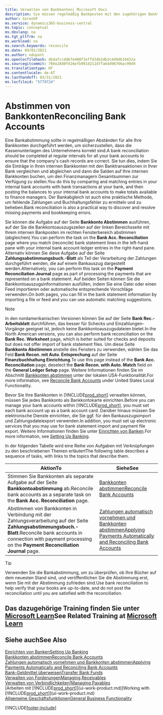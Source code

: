 ```yaml
---
title: Verwalten von Bankkonten| Microsoft Docs
description: Sie müssen regelmäßig Bankposten mit den zugehörigen Banktransaktionen in Ihren Bankkonten abstimmen.
author: SorenGP
ms.service: dynamics365-business-central
ms.topic: conceptual
ms.devlang: na
ms.tgt_pltfrm: na
ms.workload: na
ms.search.keywords: reconcile
ms.date: 04/01/2021
ms.author: edupont
ms.openlocfilehash: db4afccdd67e400f2effd34b2db3c449db10432a
ms.sourcegitcommit: 766e2840fd16efb901d211d7fa64d96766ac99d9
ms.translationtype: HT
ms.contentlocale: de-AT
ms.lasthandoff: 03/31/2021
ms.locfileid: "5779724"
---
```

# <a name="reconciling-bank-accounts"></a><span data-ttu-id="7ee87-103">Abstimmen von Bankkonten</span><span class="sxs-lookup"><span data-stu-id="7ee87-103">Reconciling Bank Accounts</span></span>

<span data-ttu-id="7ee87-104">Eine Bankabstimmung sollte in regelmäßigen Abständen für alle Ihre Bankkonten durchgeführt werden, um sicherzustellen, dass die Kassenunterlagen des Unternehmens korrekt sind.</span><span class="sxs-lookup"><span data-stu-id="7ee87-104">A bank reconciliation should be completed at regular intervals for all your bank accounts to ensure that the company's cash records are correct.</span></span> <span data-ttu-id="7ee87-105">Sie tun dies, indem Sie die Einträge in Ihren internen Bankkonten mit den Banktransaktionen in Ihrer Bank vergleichen und abgleichen und dann die Salden auf Ihre internen Bankkonten buchen, um den Finanzmanagern Gesamtsummen zur Verfügung zu stellen.</span><span class="sxs-lookup"><span data-stu-id="7ee87-105">You do this by comparing and matching entries in your internal bank accounts with bank transactions at your bank, and then posting the balances to your internal bank accounts to make totals available to finance managers.</span></span> <span data-ttu-id="7ee87-106">Der Bankabgleich ist auch eine praktische Methode, um fehlende Zahlungen und Buchhaltungsfehler zu ermitteln und zu beheben.</span><span class="sxs-lookup"><span data-stu-id="7ee87-106">Bank reconciliation is also a practical way to discover and resolve missing payments and bookkeeping errors.</span></span>

<span data-ttu-id="7ee87-107">Sie können die Aufgabe auf der Seite **Bankkonto Abstimmen** ausführen, auf der Sie die Bankkontoauszugszeilen auf der linken Bereichsseite mit Ihrem internen Bankposten im rechten Fensterbereich abstimmen (abgleichen).</span><span class="sxs-lookup"><span data-stu-id="7ee87-107">You can perform the task on the **Bank Acc. Reconciliation** page where you match (reconcile) bank statement lines in the left-hand pane with your internal bank account ledger entries in the right-hand pane.</span></span> <span data-ttu-id="7ee87-108">Alternativ können Sie diese Aufgabe auf der Seite **Zahlungsabstimmungsbuch.-Blatt** als Teil der Verarbeitung der Zahlungen durchgeführt werden, die auf einem Bankauszug dargestellt werden.</span><span class="sxs-lookup"><span data-stu-id="7ee87-108">Alternatively, you can perform this task on the **Payment Reconciliation Journal** page as part of processing the payments that are represented on a bank statement.</span></span> <span data-ttu-id="7ee87-109">Auf beiden Seiten können Sie die Bankkontoauszugsinformationen ausfüllen, indem Sie eine Datei oder einen Feed importieren oder automatische entsprechende Vorschläge verwenden.</span><span class="sxs-lookup"><span data-stu-id="7ee87-109">On both pages, you can fill in the bank statement information by importing a file or feed and you can use automatic matching suggestions.</span></span>

> [!NOTE]  
> <span data-ttu-id="7ee87-110">In den nordamerikanischen Versionen können Sie auf der Seite **Bank Rec.-Arbeitsblatt** durchführen, das besser für Schecks und Einzahlungen-Vorgänge geeignet ist, jedoch keine Bankkontoauszugsdateien bietet.</span><span class="sxs-lookup"><span data-stu-id="7ee87-110">In the North American versions, you can also perform bank reconciliation on the **Bank Rec. Worksheet** page, which is better suited for checks and deposits but does not offer import of bank statement files.</span></span> <span data-ttu-id="7ee87-111">Um diese Seite **Bankkonto Abstimmen** anstelle des Fensters zu verwenden, wählen Sie das Feld **Bank Recon. mit Auto. Entsprechung** auf der Seite **Finanzbuchhaltung Einrichtung**.</span><span class="sxs-lookup"><span data-stu-id="7ee87-111">To use this page instead of the **Bank Acc. Reconciliation** page, deselect the **Bank Recon. with Auto. Match** field on the **General Ledger Setup** page.</span></span> <span data-ttu-id="7ee87-112">Weitere Informationen finden Sie im Abschnitt [Bankkonten abstimmen](LocalFunctionality/UnitedStates/how-to-reconcile-bank-accounts.md) unter der lokalen USA-Funktionalität.</span><span class="sxs-lookup"><span data-stu-id="7ee87-112">For more information, see [Reconcile Bank Accounts](LocalFunctionality/UnitedStates/how-to-reconcile-bank-accounts.md) under United States Local Functionality.</span></span>

<span data-ttu-id="7ee87-113">Bevor Sie Ihre Bankkonten in [!INCLUDE[prod_short](includes/prod_short.md)] verwalten können, müssen Sie jedes Bankkonto als Bankkontokarte einrichten.</span><span class="sxs-lookup"><span data-stu-id="7ee87-113">Before you can manage your bank accounts within [!INCLUDE[prod_short](includes/prod_short.md)], you must set each bank account up as a bank account card.</span></span> <span data-ttu-id="7ee87-114">Darüber hinaus müssen Sie elektronische Dienste einrichten, die Sie ggf. für den Bankauszugsimport und Zahlungsdateiexport verwenden.</span><span class="sxs-lookup"><span data-stu-id="7ee87-114">In addition, you must set up electronic services that you may use for bank statement import and payment file export.</span></span> <span data-ttu-id="7ee87-115">Weitere Informationen finden Sie unter [Einrichten von Banken](bank-setup-banking.md).</span><span class="sxs-lookup"><span data-stu-id="7ee87-115">For more information, see [Setting Up Banking](bank-setup-banking.md).</span></span>

<span data-ttu-id="7ee87-116">In der folgenden Tabelle wird eine Reihe von Aufgaben mit Verknüpfungen zu den beschriebenen Themen erläutert</span><span class="sxs-lookup"><span data-stu-id="7ee87-116">The following table describes a sequence of tasks, with links to the topics that describe them.</span></span>

| <span data-ttu-id="7ee87-117">Aktion</span><span class="sxs-lookup"><span data-stu-id="7ee87-117">To</span></span> | <span data-ttu-id="7ee87-118">Siehe</span><span class="sxs-lookup"><span data-stu-id="7ee87-118">See</span></span> |
| --- | --- |
| <span data-ttu-id="7ee87-119">Stimmen Sie Bankkonten als separate Aufgabe auf der Seite **Bankkontoabstimmung** ab.</span><span class="sxs-lookup"><span data-stu-id="7ee87-119">Reconcile bank accounts as a separate task on the **Bank Acc. Reconciliation** page.</span></span> |[<span data-ttu-id="7ee87-120">Bankkonten abstimmen</span><span class="sxs-lookup"><span data-stu-id="7ee87-120">Reconcile Bank Accounts</span></span>](bank-how-reconcile-bank-accounts-separately.md) |
| <span data-ttu-id="7ee87-121">Abstimmen von Bankkonten in Verbindung mit der Zahlungsverarbeitung auf der Seite **Zahlungsabstimmungsbuch.-Blatt**.</span><span class="sxs-lookup"><span data-stu-id="7ee87-121">Reconcile bank accounts in connection with payment processing on the **Payment Reconciliation Journal** page.</span></span> |[<span data-ttu-id="7ee87-122">Zahlungen automatisch vornehmen und Bankkonten abstimmen</span><span class="sxs-lookup"><span data-stu-id="7ee87-122">Applying Payments Automatically and Reconciling Bank Accounts</span></span>](receivables-apply-payments-auto-reconcile-bank-accounts.md) |

> [!TIP]
> <span data-ttu-id="7ee87-123">Verwenden Sie die Bankabstimmung, um zu überprüfen, ob Ihre Bücher auf dem neuesten Stand sind, und veröffentlichen Sie die Abstimmung erst, wenn Sie mit der Abstimmung zufrieden sind.</span><span class="sxs-lookup"><span data-stu-id="7ee87-123">Use bank reconciliation to help verify that your books are up-to-date, and do not post the reconciliation until you are satisfied with the reconciliation.</span></span>

## <a name="see-related-training-at-microsoft-learn"></a><span data-ttu-id="7ee87-124">Das dazugehörige Training finden Sie unter [Microsoft Learn](/learn/paths/reconcile-bank-accounts-dynamics-365-business-central/)</span><span class="sxs-lookup"><span data-stu-id="7ee87-124">See Related Training at [Microsoft Learn](/learn/paths/reconcile-bank-accounts-dynamics-365-business-central/)</span></span>

## <a name="see-also"></a><span data-ttu-id="7ee87-125">Siehe auch</span><span class="sxs-lookup"><span data-stu-id="7ee87-125">See Also</span></span>

[<span data-ttu-id="7ee87-126">Einrichten von Banken</span><span class="sxs-lookup"><span data-stu-id="7ee87-126">Setting Up Banking</span></span>](bank-setup-banking.md)  
[<span data-ttu-id="7ee87-127">Bankkonten abstimmen</span><span class="sxs-lookup"><span data-stu-id="7ee87-127">Reconcile Bank Accounts</span></span>](bank-how-reconcile-bank-accounts-separately.md)  
[<span data-ttu-id="7ee87-128">Zahlungen automatisch vornehmen und Bankkonten abstimmen</span><span class="sxs-lookup"><span data-stu-id="7ee87-128">Applying Payments Automatically and Reconciling Bank Accounts</span></span>](receivables-apply-payments-auto-reconcile-bank-accounts.md)  
[<span data-ttu-id="7ee87-129">Bank-Geldmittel überweisen</span><span class="sxs-lookup"><span data-stu-id="7ee87-129">Transfer Bank Funds</span></span>](bank-how-transfer-bank-funds.md)  
[<span data-ttu-id="7ee87-130">Verwalten von Forderungen</span><span class="sxs-lookup"><span data-stu-id="7ee87-130">Managing Receivables</span></span>](receivables-manage-receivables.md)  
[<span data-ttu-id="7ee87-131">Verwalten von Verbindlichkeiten|</span><span class="sxs-lookup"><span data-stu-id="7ee87-131">Managing Payables</span></span>](payables-manage-payables.md)  
<span data-ttu-id="7ee87-132">[Arbeiten mit [!INCLUDE[prod_short](includes/prod_short.md)]](ui-work-product.md)</span><span class="sxs-lookup"><span data-stu-id="7ee87-132">[Working with [!INCLUDE[prod_short](includes/prod_short.md)]](ui-work-product.md)</span></span>  
[<span data-ttu-id="7ee87-133">Allgemeine Geschäftsfunktionen</span><span class="sxs-lookup"><span data-stu-id="7ee87-133">General Business Functionality</span></span>](ui-across-business-areas.md)


[!INCLUDE[footer-include](includes/footer-banner.md)]